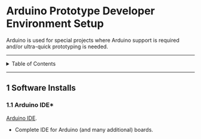 # Arduino Prototype Developer Environment Setup

Arduino is used for special projects where Arduino support is required and/or
ultra-quick prototyping is needed.

---

<details markdown="1">
  <summary>Table of Contents</summary>

- [1 Initial Software Installs / Setup](#1-initial-software-installs--setup)
    - [1.1 Arduino IDE*](#11-arduino-ide)

</details>

---

## 1 Software Installs

### 1.1 Arduino IDE*

[Arduino IDE](https://www.arduino.cc/en/software).

- Complete IDE for Arduino (and many additional) boards.
